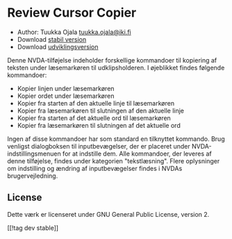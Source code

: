 # Review Cursor Copier #

* Author: Tuukka Ojala <tuukka.ojala@iki.fi>
* Download [stabil version][1]
* Download [udviklingsversion][2]

Denne NVDA-tilføjelse indeholder forskellige kommandoer til kopiering af
teksten under læsemarkøren til udklipsholderen. I øjeblikket findes følgende
kommandoer:

* Kopier linjen under læsemarkøren
* Kopier ordet under læsemarkøren
* Kopier fra starten af den aktuelle linje til læsemarkøren
* Kopier fra læsemarkøren til slutningen af den aktuelle linje
* Kopier fra starten af det aktuelle ord til læsemarkøren
* Kopier fra læsemarkøren til slutningen af det aktuelle ord

Ingen af disse kommandoer har som standard en tilknyttet kommando. Brug
venligst dialogboksen til inputbevægelser, der er placeret under
NVDA-indstillingsmenuen for at indstille dem. Alle kommandoer, der leveres
af denne tilføjelse, findes under kategorien "tekstlæsning". Flere
oplysninger om indstilling og ændring af inputbevægelser findes i NVDAs
brugervejledning.

## License

Dette værk er licenseret under GNU General Public License, version 2.

[[!tag dev stable]]

[1]: https://addons.nvda-project.org/files/get.php?file=rccp

[2]: https://addons.nvda-project.org/files/get.php?file=rccp-dev
